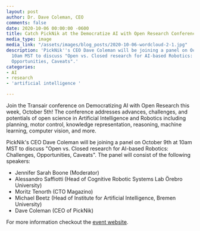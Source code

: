 ```yaml
---
layout: post
author: Dr. Dave Coleman, CEO
comments: false
date: 2020-10-06 00:00:00 -0600
title: Catch PickNik at the Democratize AI with Open Research Conference
media_type: image
media_link: "/assets/images/blog_posts/2020-10-06-wordcloud-2-1.jpg"
description: 'PickNik''s CEO Dave Coleman will be joining a panel on October 9th at
  10am MST to discuss "Open vs. Closed research for AI-based Robotics: Challenges,
  Opportunities, Caveats".'
categories:
- AI
- research
- 'artificial intelligence '

---
```

Join the Transair conference on Democratizing AI with Open Research this week, October 5th! The conference addresses advances, challenges, and potentials of open science in Artificial Intelligence and Robotics including planning, motor control, knowledge representation, reasoning, machine learning, computer vision, and more.

PickNik's CEO Dave Coleman will be joining a panel on October 9th at 10am MST to discuss "Open vs. Closed research for AI-based Robotics: Challenges, Opportunities, Caveats". The panel will consist of the following speakers:

* Jennifer Sarah Boone (Moderator)
* Alessandro Saffiotti (Head of Cognitive Robotic Systems Lab Örebro University)
* Moritz Tenorth (CTO Magazino)
* Michael Beetz (Head of Institute for Artificial Intelligence, Bremen University)
* Dave Coleman (CEO of PickNik)

For more information checkout the [event website](https://transair-bridge.org/conference-2/).